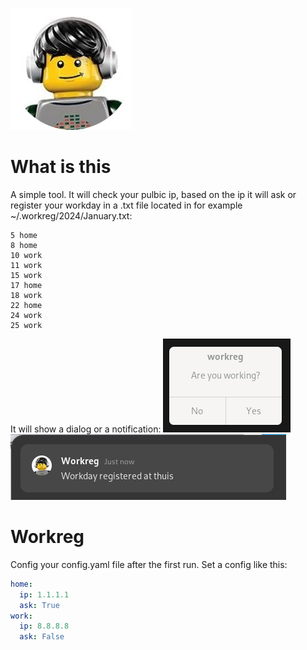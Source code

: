 ![Logo](assets/lego_headphone.png)

# What is this
A simple tool. It will check your pulbic ip, based on the ip it will ask or register your workday in a .txt file located in for example ~/.workreg/2024/January.txt:
```text
5 home
8 home
10 work
11 work
15 work
17 home
18 work
22 home
24 work
25 work
```
It will show a dialog or a notification:
![Dialog](img/dialog.png)
![Dialog](img/notification.png)

# Workreg

Config your config.yaml file after the first run.
Set a config like this:
```yaml
home:
  ip: 1.1.1.1
  ask: True
work:
  ip: 8.8.8.8
  ask: False
```


